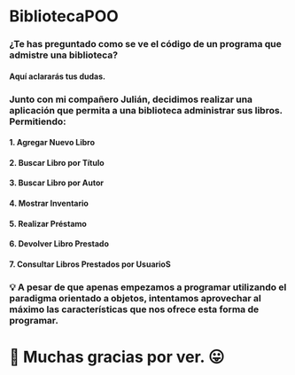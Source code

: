 # BibliotecaPOO

### ¿Te has preguntado como se ve el código de un programa que admistre una biblioteca?

#### Aquí aclararás tus dudas.

### Junto con mi compañero Julián, decidimos realizar una aplicación que permita a una biblioteca administrar sus libros. Permitiendo: 
#### 1. Agregar Nuevo Libro
#### 2. Buscar Libro por Título
#### 3. Buscar Libro por Autor
#### 4. Mostrar Inventario
#### 5. Realizar Préstamo
#### 6. Devolver Libro Prestado
#### 7. Consultar Libros Prestados por UsuarioS

### 💡 A pesar de que apenas empezamos a programar utilizando el paradigma orientado a objetos, intentamos aprovechar al máximo las características que nos ofrece esta forma de programar.
# 🤗 Muchas gracias por ver. 😛